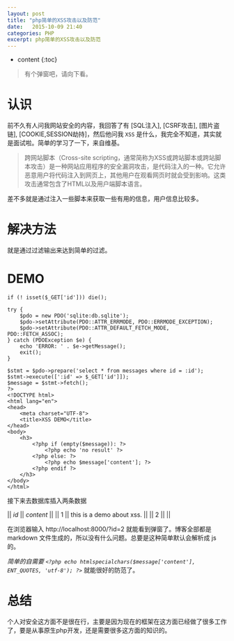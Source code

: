 ```yaml
---
layout: post
title: "php简单的XSS攻击以及防范"
date:   2015-10-09 21:40
categories: PHP
excerpt: php简单的XSS攻击以及防范
---
```


* content
{:toc}

> 有个弹窗吧，请向下看。

# 认识

前不久有人问我网站安全的内容，我回答了有 [SQL注入], [CSRF攻击], [图片盗链], [COOKIE,SESSION劫持]，然后他问我 `XSS` 是什么，我完全不知道，其实就是面试啦。简单的学习了一下，来自维基。

> 跨网站脚本（Cross-site scripting，通常简称为XSS或跨站脚本或跨站脚本攻击）是一种网站应用程序的安全漏洞攻击，是代码注入的一种。它允许恶意用户将代码注入到网页上，其他用户在观看网页时就会受到影响。这类攻击通常包含了HTML以及用户端脚本语言。

差不多就是通过注入一些脚本来获取一些有用的信息，用户信息比较多。

# 解决方法

就是通过过滤输出来达到简单的过滤。

# DEMO

    if (! isset($_GET['id'])) die();

    try {
        $pdo = new PDO('sqlite:db.sqlite');
        $pdo->setAttribute(PDO::ATTR_ERRMODE, PDO::ERRMODE_EXCEPTION);
        $pdo->setAttribute(PDO::ATTR_DEFAULT_FETCH_MODE, PDO::FETCH_ASSOC);
    } catch (PDOException $e) {
        echo 'ERROR: ' . $e->getMessage();
        exit();
    }

    $stmt = $pdo->prepare('select * from messages where id = :id');
    $stmt->execute([':id' => $_GET['id']]);
    $message = $stmt->fetch();
    ?>
    <!DOCTYPE html>
    <html lang="en">
    <head>
        <meta charset="UTF-8">
        <title>XSS DEMO</title>
    </head>
    <body>
        <h3>
            <?php if (empty($message)): ?>
                <?php echo 'no result' ?>
            <?php else: ?>
                <?php echo $message['content']; ?>
            <?php endif ?>
        </h3>
    </body>
    </html>

接下来去数据库插入两条数据

|| *id* || *content* ||
|| 1 || this is a demo about xss. ||
|| 2 || <script>alert('XSS');</script> ||

在浏览器输入 http://localhost:8000/?id=2 就能看到弹窗了。博客全部都是 markdown 文件生成的，所以没有什么问题。总要是这种简单默认会解析成 js 的。

_简单的自需要 `<?php echo htmlspecialchars($message['content'], ENT_QUOTES, 'utf-8'); ?>`_ 就能很好的防范了。

# 总结

个人对安全这方面不是很在行，主要是因为现在的框架在这方面已经做了很多工作了，要是从事原生php开发，还是需要很多这方面的知识的。
